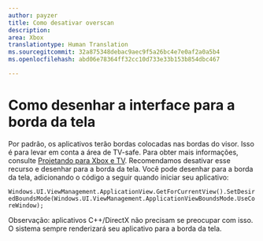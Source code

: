 ```yaml
---
author: payzer
title: Como desativar overscan
description: 
area: Xbox
translationtype: Human Translation
ms.sourcegitcommit: 32a875348debac9aec9f5a26bc4e7e0af2a0a5b4
ms.openlocfilehash: abd06e78364ff32cc10d733e33b153b854dbc467

---
```


# Como desenhar a interface para a borda da tela   
Por padrão, os aplicativos terão bordas colocadas nas bordas do visor. Isso é para levar em conta a área de TV-safe. Para obter mais informações, consulte [Projetando para Xbox e TV](http://go.microsoft.com/fwlink/?LinkID=760736#tv-safe-area).  Recomendamos desativar esse recurso e desenhar para a borda da tela. Você pode desenhar para a borda da tela, adicionando o código a seguir quando iniciar seu aplicativo:
   
`Windows.UI.ViewManagement.ApplicationView.GetForCurrentView().SetDesiredBoundsMode(Windows.UI.ViewManagement.ApplicationViewBoundsMode.UseCoreWindow);`
   
Observação: aplicativos C++/DirectX não precisam se preocupar com isso. O sistema sempre renderizará seu aplicativo para a borda da tela.



<!--HONumber=Jun16_HO5-->


